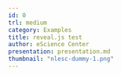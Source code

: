 ```yaml
---
id: 0
trl: medium
category: Examples
title: reveal.js test
author: eScience Center
presentation: presentation.md
thumbnail: "nlesc-dummy-1.png"
---
```

